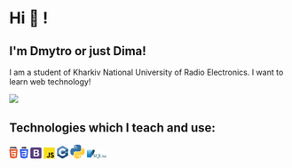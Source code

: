 # Hi 👋 !

## I'm Dmytro or just Dima!

I am a student of Kharkiv National University of Radio Electronics. I want to learn web technology! 

![](https://komarev.com/ghpvc/?username=belphin&color=green)

## Technologies which I teach and use:

<div>
  <img src ="./images/html-5.svg" alt="HTML5 logo" width="3%" title='HTML5'/>
  <img src ="./images/css-3.svg" alt="CSS3 logo" width="3%" title='CSS3'/>
  <img src ="./images/bootstrap.svg" alt="Bootstrap logo" width="4%" title='Bootstrap'/>
  <img src ="./images/javascript.svg" alt="JavaScript logo" width="4%" title='JavaScript'/>
  <img src ="./images/c.svg" alt="c++ logo" width="4%" title='c++'/>
  <img src ="./images/python.svg" alt="Python logo" width="5%" title='Python'/>
  <img src ="./images/sqlite.svg" alt="sqlite logo" width="7%" title='sqlite'/>
<div> 
 
 <br>

